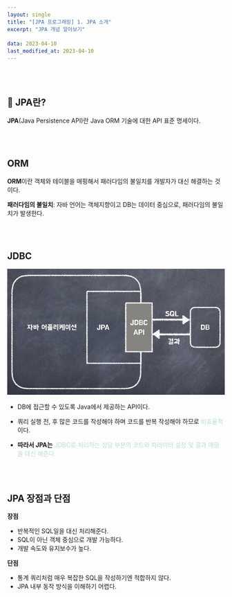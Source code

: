 ```yaml
---
layout: single
title: "[JPA 프로그래밍] 1. JPA 소개"
excerpt: "JPA 개념 알아보기"

data: 2023-04-10
last_modified_at: 2023-04-10
---
```


<br/><br/>

## 🤔 JPA란?

**JPA**(Java Persistence API)란 Java ORM 기술에 대한 API 표준 명세이다.

<br/><br/>

## ORM

**ORM**이란 객체와 테이블을 매핑해서 패러다임의 불일치를 개발자가 대신 해결하는 것이다.

**패러다임의 불일치**: 자바 언어는 객체지향이고 DB는 데이터 중심으로, 패러다임의 불일치가 발생한다.

<br/><br/>

## JDBC

![img1](../img/img1.png)

- DB에 접근할 수 있도록 Java에서 제공하는 API이다.
- 쿼리 실행 전, 후 많은 코드를 작성해야 하며 코드를 반복 작성해야 하므로 <span style="color:#BADADF">비효율적</span>이다.

- **따라서 JPA는** <span style="color:#BADADF">JDBC로 처리하는 상당 부분의 코드와 파라미터 설정 및 결과 매핑을 대신 해준다.</span>

<br/><br/>

## JPA 장점과 단점

**장점**

- 반복적인 SQL일을 대신 처리해준다.
- SQL이 아닌 객체 중심으로 개발 가능하다.
- 개발 속도와 유지보수가 높다.

**단점**

- 통계 쿼리처럼 매우 복잡한 SQL을 작성하기엔 적합하지 않다.
- JPA 내부 동작 방식을 이해하기 어렵다.
